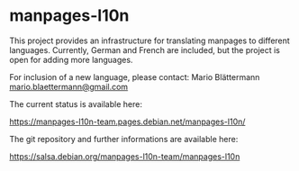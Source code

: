 # manpages-l10n

This project provides an infrastructure for translating manpages to different
languages. Currently, German and French are included, but the project is open
for adding more languages.

For inclusion of a new language, please contact:
Mario Blättermann <mario.blaettermann@gmail.com> 

The current status is available here:

https://manpages-l10n-team.pages.debian.net/manpages-l10n/

The git repository and further informations are available here:

https://salsa.debian.org/manpages-l10n-team/manpages-l10n

